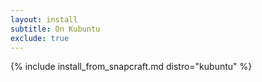 ```yaml
---
layout: install
subtitle: On Kubuntu
exclude: true
---
```


{% include install_from_snapcraft.md distro="kubuntu" %}

